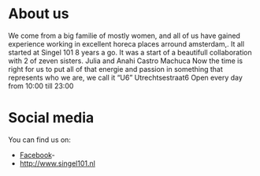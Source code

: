 # About us

We come from a big familie of mostly women, and all of us have gained experience working in excellent horeca places arround amsterdam,.
It all started at Singel 101 8 years a go. 
It was a start of a beautifull collaboration with 2 of zeven sisters.
Julia and Anahi Castro Machuca
Now the time is right for us to put all of that energie and passion in something that represents who we are, we call it “U6” Utrechtsestraat6
Open every day from 10:00 till 23:00

# Social media

You can find us on:

- [Facebook](https://www.facebook.com/U6Cafe "Find us on Facebook")-
- http://www.singel101.nl